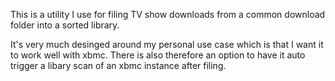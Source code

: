 This is a utility I use for filing TV show downloads from a common download folder into a sorted library.

It's very much desinged around my personal use case which is that I want it to work well with xbmc. There is also therefore an option to have it auto trigger a libary scan of an xbmc instance after filing.
